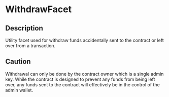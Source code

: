 # WithdrawFacet

## Description

Utility facet used for withdraw funds accidentally sent to the contract or left over from a transaction.

## Caution

Withdrawal can only be done by the contract owner which is a single admin key. While the contract is designed to prevent any funds from being left over, any funds sent to the contract will effectively be in the control of the admin wallet.
